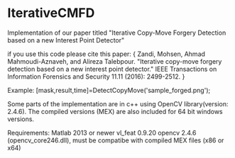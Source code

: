 # IterativeCMFD
Implementation of our paper titled "Iterative Copy-Move Forgery Detection based on a new Interest Point Detector"

if you use this code please cite this paper:
{
Zandi, Mohsen, Ahmad Mahmoudi-Aznaveh, and Alireza Talebpour. "Iterative copy-move
 forgery detection based on a new interest point detector." IEEE Transactions on
 Information Forensics and Security 11.11 (2016): 2499-2512.
}

Example: [mask,result,time]=DetectCopyMove('sample_forged.png');

Some parts of the implementation are in c++ using OpenCV library(version: 2.4.6). The compiled versions (MEX) are also included for 64 bit windows versions.

Requirements:
Matlab 2013 or newer
vl_feat 0.9.20
opencv 2.4.6 (opencv_core246.dll), must be compatibe with compiled MEX files (x86 or x64)